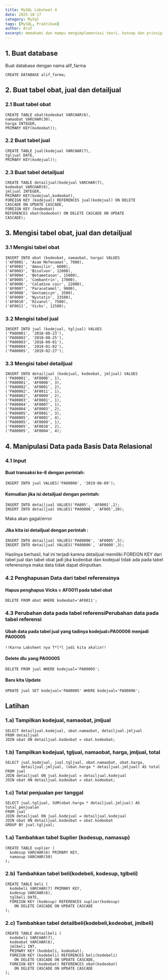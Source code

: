```yaml
---
title: MySQL Labsheet 4
date: 2025-10-17
category: MySql
tags: [MySQL, Praktikum]
author: Aruf
excerpt: memahami dan mampu mengimplementasi teori, konsep dan prinsip Pemodelan Data Relasional.
---
```


## 1. Buat database
Buat database dengan nama alif_farma
```mysql
CREATE DATABASE alif_farma;
```
## 2. Buat tabel obat, jual dan detailjual
### 2.1 Buat tabel obat
```mysql
CREATE TABLE obat(kodeobat VARCHAR(6),
namaobat VARCHAR(30),
harga INTEGER,
PRIMARY KEY(kodeobat));
```
### 2.2 Buat tabel jual
```mysql
CREATE TABLE jual(kodejual VARCHAR(7),
tgljual DATE,
PRIMARY KEY(kodejual));
```
### 2.3 Buat tabel detailjual
```mysql
CREATE TABLE detailjual(kodejual VARCHAR(7),
kodeobat VARCHAR(6),
jmljual INTEGER,
PRIMARY KEY(kodejual,kodeobat),
FOREIGN KEY (kodejual) REFERENCES jual(kodejual) ON DELETE
CASCADE ON UPDATE CASCADE,
FOREIGN KEY (kodeobat)
REFERENCES obat(kodeobat) ON DELETE CASCADE ON UPDATE
CASCADE);
```
## 3. Mengisi tabel obat, jual dan detailjual
### 3.1 Mengisi tabel obat
```mysql
INSERT INTO obat (kodeobat, namaobat, harga) VALUES
('AF0001', 'Asam Mefenamat', 7000),
('AF0002', 'Amoxilin', 6000),
('AF0003', 'Bisolvon', 12000),
('AF0004', 'Betametason', 15000),
('AF0005', 'Combantrin', 17000),
('AF0006', 'Caladine cair', 22000),
('AF0007', 'Paracetamol', 9000),
('AF0008', 'Gentamicyn', 3500),
('AF0009', 'Nystatin', 23500),
('AF0010', 'Rivanol', 7500),
('AF0011', 'Vicks', 12500);

```
### 3.2 Mengisi tabel jual
```mysql
INSERT INTO jual (kodejual, tgljual) VALUES
('PA00001', '2018-08-23'),
('PA00002', '2018-08-25'),
('PA00003', '2018-09-01'),
('PA00004', '2019-01-02'),
('PA00005', '2019-02-27');
```
### 3.3 Mengisi tabel detailjual
```mysql
INSERT INTO detailjual (kodejual, kodeobat, jmljual) VALUES
('PA00001', 'AF0006', 1),
('PA00001', 'AF0008', 3),
('PA00002', 'AF0001', 2),
('PA00002', 'AF0011', 1),
('PA00002', 'AF0009', 2),
('PA00003', 'AF0001', 1),
('PA00004', 'AF0007', 1),
('PA00004', 'AF0003', 2),
('PA00005', 'AF0001', 3),
('PA00005', 'AF0002', 4),
('PA00005', 'AF0009', 1),
('PA00005', 'AF0010', 2),
('PA00005', 'AF0004', 4);
```
## 4. Manipulasi Data pada Basis Data Relasional
### 4.1 Input
#### Buat transaksi ke-6 dengan perintah:
```mysql
INSERT INTO jual VALUES('PA00006', '2019-06-09');
```
#### Kemudian jika isi detailjual dengan perintah:
```mysql
INSERT INTO detailjual VALUES('PA005', 'AF0001',2);
INSERT INTO detailjual VALUES('PA00006', 'AF005',20);
```
Maka akan gagal/error
#### Jika kita isi detailjual dengan perintah :
```mysql
INSERT INTO detailjual VALUES('PA00006', 'AF0005',5);
INSERT INTO detailjual VALUES('PA00006', 'AF0008',3);
```
Hasilnya berhasil, hal ini terjadi karena detailjual memiliki FOREIGN KEY dari
tabel jual dan tabel obat jadi jika kodeobat dan kodejual tidak ada pada tabel
referensinya maka data tidak dapat diinputkan.
### 4.2 Penghapusan Data dari tabel referensinya
#### Hapus penghapus Vicks = AF0011 pada tabel obat
```mysql
DELETE FROM obat WHERE kodeobat='AF0011';
```
### 4.3 Perubahan data pada tabel referensiPerubahan data pada tabel referensi
#### Ubah data pada tabel jual yang tadinya kodejual=PA00006 menjadi PA00005
`!!Karna Labsheet nya T*l*l jadi kita akalin!!`
#### Delete dlu yang PA00005
```mysql
DELETE FROM jual WHERE kodejual='PA00005';
```
#### Baru kita Update
```mysql
UPDATE jual SET kodejual='PA00005' WHERE kodejual='PA00006';
```
## Latihan
### 1.a) Tampilkan kodejual, namaobat, jmljual
```mysql
SELECT detailjual.kodejual, obat.namaobat, detailjual.jmljual
FROM detailjual
JOIN obat ON detailjual.kodeobat = obat.kodeobat;
```
### 1.b) Tampilkan kodejual, tgljual, namaobat, harga, jmljual, total
```mysql
SELECT jual.kodejual, jual.tgljual, obat.namaobat, obat.harga,
       detailjual.jmljual, (obat.harga * detailjual.jmljual) AS total
FROM jual
JOIN detailjual ON jual.kodejual = detailjual.kodejual
JOIN obat ON detailjual.kodeobat = obat.kodeobat;

```
### 1.c) Total penjualan per tanggal
```mysql
SELECT jual.tgljual, SUM(obat.harga * detailjual.jmljual) AS total_penjualan
FROM jual
JOIN detailjual ON jual.kodejual = detailjual.kodejual
JOIN obat ON detailjual.kodeobat = obat.kodeobat
GROUP BY jual.tgljual;
```
### 1.a) Tambahkan tabel Suplier (kodesup, namasup)
```mysql
CREATE TABLE suplier (
  kodesup VARCHAR(6) PRIMARY KEY,
  namasup VARCHAR(50)
);
```
### 2.b) Tambahkan tabel beli(kodebeli, kodesup, tglbeli)
```mysql
CREATE TABLE beli (
  kodebeli VARCHAR(7) PRIMARY KEY,
  kodesup VARCHAR(6),
  tglbeli DATE,
  FOREIGN KEY (kodesup) REFERENCES suplier(kodesup)
    ON DELETE CASCADE ON UPDATE CASCADE
);
```
### 2.c) Tambahkan tabel detailbeli(kodebeli,kodeobat, jmlbeli)
```mysql
CREATE TABLE detailbeli (
  kodebeli VARCHAR(7),
  kodeobat VARCHAR(6),
  jmlbeli INT,
  PRIMARY KEY (kodebeli, kodeobat),
  FOREIGN KEY (kodebeli) REFERENCES beli(kodebeli)
    ON DELETE CASCADE ON UPDATE CASCADE,
  FOREIGN KEY (kodeobat) REFERENCES obat(kodeobat)
    ON DELETE CASCADE ON UPDATE CASCADE
);
```
